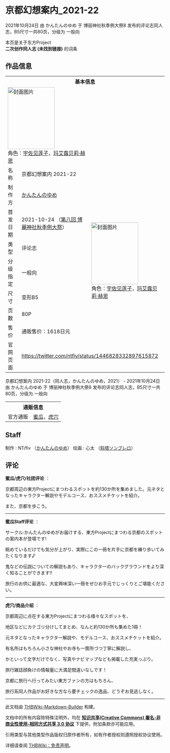 # 京都幻想案内_2021-22

<!-- source html: G:\repos\THBWiki-Markdown-Builder\THBWikiMarkdown\Temp\main\3\3a\ns0%3A%E4%BA%AC%E9%83%BD%E5%B9%BB%E6%83%B3%E6%A1%88%E5%86%85_2021-22.html -->

2021年10月24日 由 かんたんのゆめ 于 博丽神社秋季例大祭8 发布的评论志同人志，B5尺寸一共80页，分级为 一般向

本页是关于东方Project  
 **二次创作同人志 (未找到链接)** 的词条

## 作品信息

<table><tbody><tr><th colspan="3">基本信息</th></tr><tr><td class="cover-artwork-mobile" colspan="2"><a href="./文件-京都幻想案内_2021-22封面.jpg.md" class="image" title="封面图片"><img alt="封面图片" src="https://upload.thwiki.cc/thumb/4/44/%E4%BA%AC%E9%83%BD%E5%B9%BB%E6%83%B3%E6%A1%88%E5%86%85_2021-22%E5%B0%81%E9%9D%A2.jpg/148px-%E4%BA%AC%E9%83%BD%E5%B9%BB%E6%83%B3%E6%A1%88%E5%86%85_2021-22%E5%B0%81%E9%9D%A2.jpg" decoding="async" loading="lazy" width="148" height="196" srcset="https://upload.thwiki.cc/thumb/4/44/%E4%BA%AC%E9%83%BD%E5%B9%BB%E6%83%B3%E6%A1%88%E5%86%85_2021-22%E5%B0%81%E9%9D%A2.jpg/223px-%E4%BA%AC%E9%83%BD%E5%B9%BB%E6%83%B3%E6%A1%88%E5%86%85_2021-22%E5%B0%81%E9%9D%A2.jpg 1.5x, https://upload.thwiki.cc/thumb/4/44/%E4%BA%AC%E9%83%BD%E5%B9%BB%E6%83%B3%E6%A1%88%E5%86%85_2021-22%E5%B0%81%E9%9D%A2.jpg/297px-%E4%BA%AC%E9%83%BD%E5%B9%BB%E6%83%B3%E6%A1%88%E5%86%85_2021-22%E5%B0%81%E9%9D%A2.jpg 2x" data-file-width="682" data-file-height="900"></a><div class="cover-char">角色：<a href="./宇佐见莲子.md" title="宇佐见莲子">宇佐见莲子</a>，<a href="./玛艾露贝莉·赫恩.md" title="玛艾露贝莉·赫恩">玛艾露贝莉·赫恩</a></div></td>
</tr><tr><td class="label">名称</td><td colspan="2"> 京都幻想案内 2021-22 </td></tr><tr><td class="label">制作方</td><td><a href="./かんたんのゆめ.md" title="かんたんのゆめ">かんたんのゆめ</a></td><td class="cover-artwork" rowspan="7" style="min-width:196px;"><a href="./文件-京都幻想案内_2021-22封面.jpg.md" class="image" title="封面图片"><img alt="封面图片" src="https://upload.thwiki.cc/thumb/4/44/%E4%BA%AC%E9%83%BD%E5%B9%BB%E6%83%B3%E6%A1%88%E5%86%85_2021-22%E5%B0%81%E9%9D%A2.jpg/148px-%E4%BA%AC%E9%83%BD%E5%B9%BB%E6%83%B3%E6%A1%88%E5%86%85_2021-22%E5%B0%81%E9%9D%A2.jpg" decoding="async" loading="lazy" width="148" height="196" srcset="https://upload.thwiki.cc/thumb/4/44/%E4%BA%AC%E9%83%BD%E5%B9%BB%E6%83%B3%E6%A1%88%E5%86%85_2021-22%E5%B0%81%E9%9D%A2.jpg/223px-%E4%BA%AC%E9%83%BD%E5%B9%BB%E6%83%B3%E6%A1%88%E5%86%85_2021-22%E5%B0%81%E9%9D%A2.jpg 1.5x, https://upload.thwiki.cc/thumb/4/44/%E4%BA%AC%E9%83%BD%E5%B9%BB%E6%83%B3%E6%A1%88%E5%86%85_2021-22%E5%B0%81%E9%9D%A2.jpg/297px-%E4%BA%AC%E9%83%BD%E5%B9%BB%E6%83%B3%E6%A1%88%E5%86%85_2021-22%E5%B0%81%E9%9D%A2.jpg 2x" data-file-width="682" data-file-height="900"></a><div class="cover-char">角色：<a href="./宇佐见莲子.md" title="宇佐见莲子">宇佐见莲子</a>，<a href="./玛艾露贝莉·赫恩.md" title="玛艾露贝莉·赫恩">玛艾露贝莉·赫恩</a></div></td>
</tr><tr><td class="label">首发日期</td><td>2021-10-24&#160;（<a href="/展会作品列表?e=%E5%8D%9A%E4%B8%BD%E7%A5%9E%E7%A4%BE%E7%A7%8B%E5%AD%A3%E4%BE%8B%E5%A4%A7%E7%A5%AD%238">第八回 博麗神社秋季例大祭</a>）</td></tr><tr><td class="label">类型</td><td>评论志</td></tr><tr><td class="label">分级指定</td><td>一般向</td></tr><tr><td class="label">尺寸</td><td>变形B5</td></tr><tr><td class="label">页数</td><td>80P</td></tr><tr><td class="label">售价</td><td>通贩售价：1618日元</td></tr>
<tr><td class="label">官网页面</td><td colspan="2"><a rel="nofollow" class="external free" href="https://twitter.com/ntfiv/status/1446828332897615872">https://twitter.com/ntfiv/status/1446828332897615872</a></td></tr></tbody></table>

京都幻想案内 2021-22（同人志，かんたんのゆめ，2021） - 2021年10月24日 由 かんたんのゆめ 于 博丽神社秋季例大祭8 发布的评论志同人志，B5尺寸一共80页，分级为 一般向

<table><tbody><tr><th colspan="3">通贩信息</th></tr><tr><td class="label">官方通贩</td><td colspan="2"><a rel="nofollow" class="external text" href="https://www.melonbooks.co.jp/detail/detail.php?product_id=1118898">蜜瓜</a>，<a rel="nofollow" class="external text" href="https://ec.toranoana.jp/tora_r/ec/item/040030937949">虎穴</a></td></tr></tbody></table>



## Staff
制作
: NT/fiv （[かんたんのゆめ](./かんたんのゆめ.md)）
绘画
: 心太 （[斜塔ソンブレロ](./斜塔ソンブレロ.md)）


## 评论

  
 **蜜瓜/虎穴/社团评论** ：  

京都周辺の東方Projectにまつわるスポットを約130か所を集めました。元ネタとなったキャラクター解説やモデルコース、おススメチケットを紹介。  

また、京都を歩こう。   

  

___

  
 **蜜瓜Staff评论** ：  

サークル:かんたんのゆめがお届けする、東方Projectにまつわる京都のスポットの案内本が登場です!  

眺めているだけでも気分が上がり、実際にこの一冊を片手に京都を練り歩いてみたくなります♪  

鬼などの伝説についての解説もあり、キャラクターのバックグラウンドをより深く知ることができます!!  

旅行のお供に最適な、大変興味深い一冊をぜひお手元でじっくりとご堪能ください。  

  

___

  
 **虎穴/商品介绍** ：  

京都周辺に点在する東方Projectにまつわる様々なスポットを、  

地区などにカテゴリ分けしてまとめ、なんと約130か所も集めた1冊！  

  

元ネタとなったキャラクター解説や、モデルコース、おススメチケットを紹介。  

  

有名所はもちろん小さな神社やお寺も一箇所づつ丁寧に解説し、  

かといって文字だけでなく、写真やナビマップなども掲載した充実っぷり。  

旅行雑誌顔負けの情報量に大満足間違いなしです！  

  

京都に旅行へ行ってみたい東方ファンの方はもちろん、  

旅行系同人作品がお好きな方なら要チェックの逸品、どうぞお見逃しなく。
  


  
  

  





---

此文档由 [THBWiki-Markdown-Builder](https://github.com/Delsin-Yu/THBWiki-Markdown-Builder) 构建。

文档中的所有内容除特殊注明外，均在 [**知识共享(Creative Commons) 署名-非商业性使用-相同方式共享 3.0 协议**](https://creativecommons.org/licenses/by-sa/3.0/deed.zh-hans) 下提供，附加条款亦可能应用。

引用类型与其他类型作品版权归原作者所有，如有作者授权则遵照授权协议使用。

详细请查阅 [THBWiki：免责声明](https://thbwiki.cc/THBWiki:%E5%85%8D%E8%B4%A3%E5%A3%B0%E6%98%8E)。


